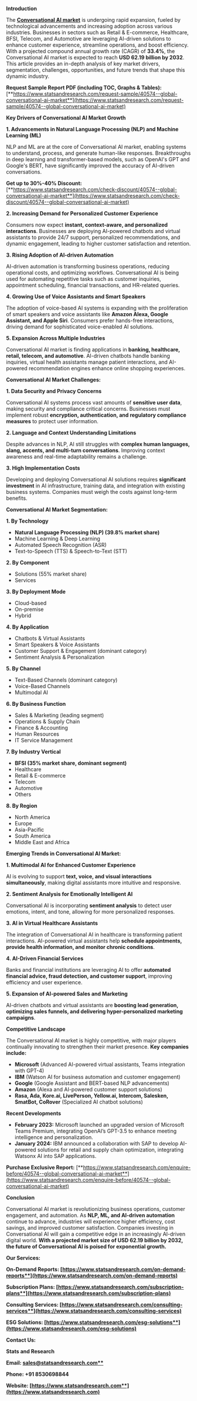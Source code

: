 ﻿**Introduction**

The [**Conversational AI market**](https://www.statsandresearch.com/report/40574--global-conversational-ai-market) is undergoing rapid expansion, fueled by technological advancements and increasing adoption across various industries. Businesses in sectors such as Retail & E-commerce, Healthcare, BFSI, Telecom, and Automotive are leveraging AI-driven solutions to enhance customer experience, streamline operations, and boost efficiency. With a projected compound annual growth rate (CAGR) of **33.4%**, the Conversational AI market is expected to reach **USD 62.19 billion by 2032**. This article provides an in-depth analysis of key market drivers, segmentation, challenges, opportunities, and future trends that shape this dynamic industry.

**Request Sample Report PDF (including TOC, Graphs & Tables):** [**https://www.statsandresearch.com/request-sample/40574--global-conversational-ai-market**](https://www.statsandresearch.com/request-sample/40574--global-conversational-ai-market)

**Key Drivers of Conversational AI Market Growth**

**1. Advancements in Natural Language Processing (NLP) and Machine Learning (ML)**

NLP and ML are at the core of Conversational AI market, enabling systems to understand, process, and generate human-like responses. Breakthroughs in deep learning and transformer-based models, such as OpenAI's GPT and Google's BERT, have significantly improved the accuracy of AI-driven conversations.

**Get up to 30%-40% Discount:** [**https://www.statsandresearch.com/check-discount/40574--global-conversational-ai-market**](https://www.statsandresearch.com/check-discount/40574--global-conversational-ai-market)

**2. Increasing Demand for Personalized Customer Experience**

Consumers now expect **instant, context-aware, and personalized interactions**. Businesses are deploying AI-powered chatbots and virtual assistants to provide 24/7 support, personalized recommendations, and dynamic engagement, leading to higher customer satisfaction and retention.

**3. Rising Adoption of AI-driven Automation**

AI-driven automation is transforming business operations, reducing operational costs, and optimizing workflows. Conversational AI is being used for automating repetitive tasks such as customer inquiries, appointment scheduling, financial transactions, and HR-related queries.

**4. Growing Use of Voice Assistants and Smart Speakers**

The adoption of voice-based AI systems is expanding with the proliferation of smart speakers and voice assistants like **Amazon Alexa, Google Assistant, and Apple Siri**. Consumers prefer hands-free interactions, driving demand for sophisticated voice-enabled AI solutions.

**5. Expansion Across Multiple Industries**

Conversational AI market is finding applications in **banking, healthcare, retail, telecom, and automotive**. AI-driven chatbots handle banking inquiries, virtual health assistants manage patient interactions, and AI-powered recommendation engines enhance online shopping experiences.

**Conversational AI Market Challenges:**

**1. Data Security and Privacy Concerns**

Conversational AI systems process vast amounts of **sensitive user data**, making security and compliance critical concerns. Businesses must implement robust **encryption, authentication, and regulatory compliance measures** to protect user information.

**2. Language and Context Understanding Limitations**

Despite advances in NLP, AI still struggles with **complex human languages, slang, accents, and multi-turn conversations**. Improving context awareness and real-time adaptability remains a challenge.

**3. High Implementation Costs**

Developing and deploying Conversational AI solutions requires **significant investment** in AI infrastructure, training data, and integration with existing business systems. Companies must weigh the costs against long-term benefits.

**Conversational AI Market Segmentation:**

**1. By Technology**

- **Natural Language Processing (NLP) (39.8% market share)**
- Machine Learning & Deep Learning
- Automated Speech Recognition (ASR)
- Text-to-Speech (TTS) & Speech-to-Text (STT)

**2. By Component**

- Solutions (55% market share)
- Services

**3. By Deployment Mode**

- Cloud-based
- On-premise
- Hybrid

**4. By Application**

- Chatbots & Virtual Assistants
- Smart Speakers & Voice Assistants
- Customer Support & Engagement (dominant category)
- Sentiment Analysis & Personalization

**5. By Channel**

- Text-Based Channels (dominant category)
- Voice-Based Channels
- Multimodal AI

**6. By Business Function**

- Sales & Marketing (leading segment)
- Operations & Supply Chain
- Finance & Accounting
- Human Resources
- IT Service Management

**7. By Industry Vertical**

- **BFSI (35% market share, dominant segment)**
- Healthcare
- Retail & E-commerce
- Telecom
- Automotive
- Others

**8. By Region**

- North America
- Europe
- Asia-Pacific
- South America
- Middle East and Africa

**Emerging Trends in Conversational AI Market:**

**1. Multimodal AI for Enhanced Customer Experience**

AI is evolving to support **text, voice, and visual interactions simultaneously**, making digital assistants more intuitive and responsive.

**2. Sentiment Analysis for Emotionally Intelligent AI**

Conversational AI is incorporating **sentiment analysis** to detect user emotions, intent, and tone, allowing for more personalized responses.

**3. AI in Virtual Healthcare Assistants**

The integration of Conversational AI in healthcare is transforming patient interactions. AI-powered virtual assistants help **schedule appointments, provide health information, and monitor chronic conditions**.

**4. AI-Driven Financial Services**

Banks and financial institutions are leveraging AI to offer **automated financial advice, fraud detection, and customer support**, improving efficiency and user experience.

**5. Expansion of AI-powered Sales and Marketing**

AI-driven chatbots and virtual assistants are **boosting lead generation, optimizing sales funnels, and delivering hyper-personalized marketing campaigns**.

**Competitive Landscape**

The Conversational AI market is highly competitive, with major players continually innovating to strengthen their market presence. **Key companies include:**

- **Microsoft** (Advanced AI-powered virtual assistants, Teams integration with GPT-4)
- **IBM** (Watson AI for business automation and customer engagement)
- **Google** (Google Assistant and BERT-based NLP advancements)
- **Amazon** (Alexa and AI-powered customer support solutions)
- **Rasa, Ada, Kore.ai, LivePerson, Yellow.ai, Intercom, Salesken, SmatBot, CoRover** (Specialized AI chatbot solutions)

**Recent Developments**

- **February 2023:** Microsoft launched an upgraded version of Microsoft Teams Premium, integrating OpenAI’s GPT-3.5 to enhance meeting intelligence and personalization.
- **January 2024:** IBM announced a collaboration with SAP to develop AI-powered solutions for retail and supply chain optimization, integrating Watsonx AI into SAP applications.

**Purchase Exclusive Report:** [**https://www.statsandresearch.com/enquire-before/40574--global-conversational-ai-market**](https://www.statsandresearch.com/enquire-before/40574--global-conversational-ai-market)

**Conclusion**

Conversational AI market is revolutionizing business operations, customer engagement, and automation. As **NLP, ML, and AI-driven automation** continue to advance, industries will experience higher efficiency, cost savings, and improved customer satisfaction. Companies investing in Conversational AI will gain a competitive edge in an increasingly AI-driven digital world. **With a projected market size of USD 62.19 billion by 2032, the future of Conversational AI is poised for exponential growth.**

**Our Services:**

**On-Demand Reports: [https://www.statsandresearch.com/on-demand-reports**](https://www.statsandresearch.com/on-demand-reports)**

**Subscription Plans: [https://www.statsandresearch.com/subscription-plans**](https://www.statsandresearch.com/subscription-plans)**

**Consulting Services: [https://www.statsandresearch.com/consulting-services**](https://www.statsandresearch.com/consulting-services)**

**ESG Solutions: [https://www.statsandresearch.com/esg-solutions**](https://www.statsandresearch.com/esg-solutions)**

**Contact Us:**

**Stats and Research**

**Email: [sales@statsandresearch.com**](mailto:sales@statsandresearch.com)**

**Phone: +91 8530698844**

**Website: [https://www.statsandresearch.com**](https://www.statsandresearch.com)**
